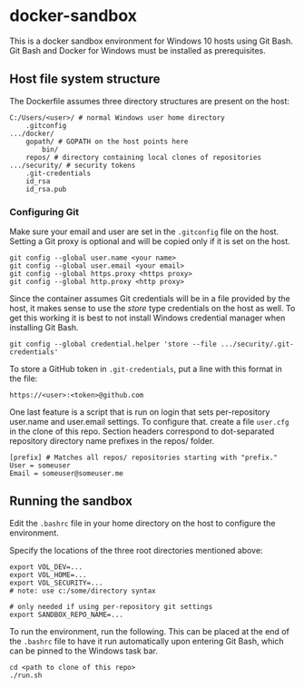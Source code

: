 # docker-sandbox

This is a docker sandbox environment for Windows 10 hosts using Git Bash.  Git Bash and Docker for Windows must be installed as prerequisites.

## Host file system structure

The Dockerfile assumes three directory structures are present on the host:

```
C:/Users/<user>/ # normal Windows user home directory
    .gitconfig
.../docker/
    gopath/ # GOPATH on the host points here
        bin/
    repos/ # directory containing local clones of repositories
.../security/ # security tokens
    .git-credentials
    id_rsa
    id_rsa.pub
```

### Configuring Git

Make sure your email and user are set in the `.gitconfig` file on the host.  Setting a Git proxy is optional and will be copied only if it is set on the host.

```
git config --global user.name <your name>
git config --global user.email <your email>
git config --global https.proxy <https proxy>
git config --global http.proxy <http proxy>
```

Since the container assumes Git credentials will be in a file provided by the host, it makes sense to use the *store* type credentials on the host as well.  To get this working it is best to not install Windows credential manager when installing Git Bash.

`git config --global credential.helper 'store --file .../security/.git-credentials'`

To store a GitHub token in `.git-credentials`, put a line with this format in the file:
 
`https://<user>:<token>@github.com`

One last feature is a script that is run on login that sets per-repository user.name and user.email settings.  To configure that. create a file `user.cfg` in the clone of this repo.  Section headers correspond to dot-separated repository directory name prefixes in the repos/ folder.

```
[prefix] # Matches all repos/ repositories starting with "prefix."
User = someuser
Email = someuser@someuser.me
```

## Running the sandbox

Edit the `.bashrc` file in your home directory on the host to configure the environment.

Specify the locations of the three root directories mentioned above:

```
export VOL_DEV=...
export VOL_HOME=...
export VOL_SECURITY=...
# note: use c:/some/directory syntax

# only needed if using per-repository git settings
export SANDBOX_REPO_NAME=...
```

To run the environment, run the following.  This can be placed at the end of the `.bashrc` file to have it run automatically upon entering Git Bash, which can be pinned to the Windows task bar.

```
cd <path to clone of this repo>
./run.sh
```

